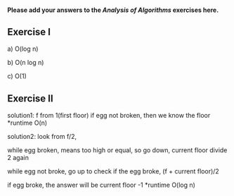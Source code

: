 #### Please add your answers to the **_Analysis of Algorithms_** exercises here.

## Exercise I

a) O(log n)

b) O(n log n)

c) O(1)

## Exercise II

solution1:
f from 1(first floor)
if egg not broken, then we know the floor
\*runtime O(n)

solution2:
look from f/2,

while egg broken, means too high or equal, so go down, current floor divide 2 again

while egg not broke, go up to check if the egg broke, (f + current floor)/2

if egg broke, the answer will be current floor -1
\*runtime O(log n)
